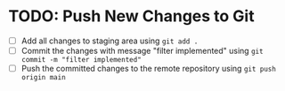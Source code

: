# TODO: Push New Changes to Git

- [ ] Add all changes to staging area using `git add .`
- [ ] Commit the changes with message "filter implemented" using `git commit -m "filter implemented"`
- [ ] Push the committed changes to the remote repository using `git push origin main`
